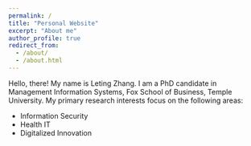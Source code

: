 ```yaml
---
permalink: /
title: "Personal Website"
excerpt: "About me"
author_profile: true
redirect_from: 
  - /about/
  - /about.html
---
```


Hello, there! My name is Leting Zhang. I am a PhD candidate in Management Information Systems, Fox School of Business, Temple University. My primary research interests focus on the following areas:

- Information Security
- Health IT
- Digitalized Innovation
